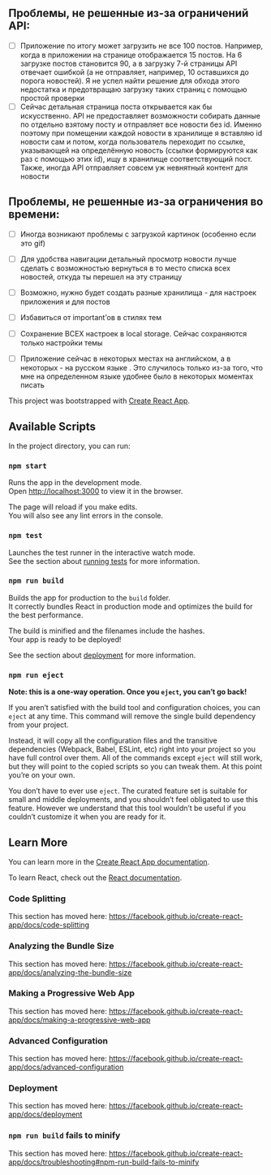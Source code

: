 ## Проблемы, не решенные из-за ограничений API:
- [ ] Приложение по итогу может загрузить не все 100 постов. Например, когда в приложении на странице отображается 15 постов. На 6 загрузке постов становится 90, а в загрузку 7-й страницы API отвечает ошибкой (а не отправляет, например, 10 оставшихся до порога новостей). Я не успел найти решение для обхода этого недостатка и предотвращаю загрузку таких страниц с помощью простой проверки
- [ ] Сейчас детальная страница поста открывается как бы искусственно. API не предоставляет возможности собирать данные по отдельно взятому посту и отправляет все новости без id. Именно поэтому при помещении каждой новости в хранилище я вставляю id новости сам и потом, когда пользователь переходит по ссылке, указывающей на определённую новость (ссылки формируются как раз с помощью этих id), ищу в хранилище соответствующий пост. Также, иногда API отправляет совсем уж невнятный контент для новости

## Проблемы, не решенные из-за ограничения во времени:
- [ ] Иногда возникают проблемы с загрузкой картинок (особенно если это gif)
- [ ] Для удобства навигации детальный просмотр новости лучше сделать с возможностью вернуться в то место списка всех новостей, откуда ты перешел на эту страницу 
- [ ] Возможно, нужно будет создать разные хранилища - для настроек приложения и для постов
- [ ] Избавиться от important’ов в стилях тем
- [ ] Сохранение ВСЕХ настроек в local storage. Сейчас сохраняются только настройки темы
- [ ] Приложение сейчас в некоторых местах на английском, а в некоторых - на русском языке . Это случилось только из-за того, что мне на определенном языке удобнее было в некоторых моментах писать



This project was bootstrapped with [Create React App](https://github.com/facebook/create-react-app).

## Available Scripts

In the project directory, you can run:

### `npm start`

Runs the app in the development mode.<br>
Open [http://localhost:3000](http://localhost:3000) to view it in the browser.

The page will reload if you make edits.<br>
You will also see any lint errors in the console.

### `npm test`

Launches the test runner in the interactive watch mode.<br>
See the section about [running tests](https://facebook.github.io/create-react-app/docs/running-tests) for more information.

### `npm run build`

Builds the app for production to the `build` folder.<br>
It correctly bundles React in production mode and optimizes the build for the best performance.

The build is minified and the filenames include the hashes.<br>
Your app is ready to be deployed!

See the section about [deployment](https://facebook.github.io/create-react-app/docs/deployment) for more information.

### `npm run eject`

**Note: this is a one-way operation. Once you `eject`, you can’t go back!**

If you aren’t satisfied with the build tool and configuration choices, you can `eject` at any time. This command will remove the single build dependency from your project.

Instead, it will copy all the configuration files and the transitive dependencies (Webpack, Babel, ESLint, etc) right into your project so you have full control over them. All of the commands except `eject` will still work, but they will point to the copied scripts so you can tweak them. At this point you’re on your own.

You don’t have to ever use `eject`. The curated feature set is suitable for small and middle deployments, and you shouldn’t feel obligated to use this feature. However we understand that this tool wouldn’t be useful if you couldn’t customize it when you are ready for it.

## Learn More

You can learn more in the [Create React App documentation](https://facebook.github.io/create-react-app/docs/getting-started).

To learn React, check out the [React documentation](https://reactjs.org/).

### Code Splitting

This section has moved here: https://facebook.github.io/create-react-app/docs/code-splitting

### Analyzing the Bundle Size

This section has moved here: https://facebook.github.io/create-react-app/docs/analyzing-the-bundle-size

### Making a Progressive Web App

This section has moved here: https://facebook.github.io/create-react-app/docs/making-a-progressive-web-app

### Advanced Configuration

This section has moved here: https://facebook.github.io/create-react-app/docs/advanced-configuration

### Deployment

This section has moved here: https://facebook.github.io/create-react-app/docs/deployment

### `npm run build` fails to minify

This section has moved here: https://facebook.github.io/create-react-app/docs/troubleshooting#npm-run-build-fails-to-minify
